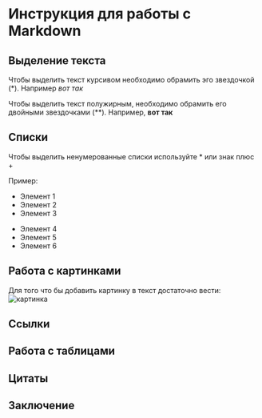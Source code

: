 # Инструкция для работы с Markdown

## Выделение текста

Чтобы выделить текст курсивом необходимо обрамить эго звездочкой (*). Например *вот так*

Чтобы выделить текст полужирным, необходимо обрамить его двойными звездочками (**).
Например, **вот так**

## Списки

Чтобы выделить ненумерованные списки используйте * или знак плюс +

Пример:
 
 * Элемент 1
 * Элемент 2
 * Элемент 3

 + Элемент 4
 + Элемент 5
 + Элемент 6

## Работа с картинками

Для того что бы добавить картинку в текст достаточно вести:
![картинка](zyro-image-11.jpg)

## Ссылки 

## Работа с таблицами

## Цитаты

## Заключение

